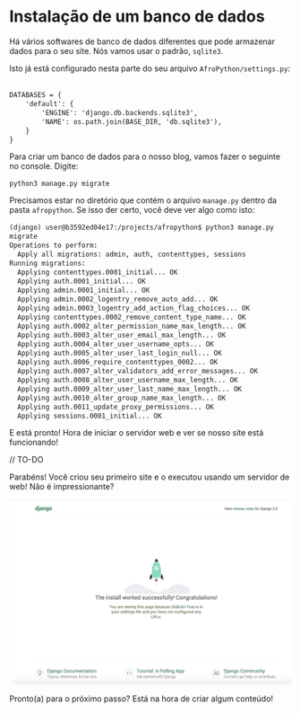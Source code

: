 # Instalação de um banco de dados

Há vários softwares de banco de dados diferentes que pode armazenar dados para o seu site. Nós vamos usar o padrão, `sqlite3`.

Isto já está configurado nesta parte do seu arquivo `AfroPython/settings.py`:

```

DATABASES = {
    'default': {
        'ENGINE': 'django.db.backends.sqlite3',
        'NAME': os.path.join(BASE_DIR, 'db.sqlite3'),
    }
}
```

Para criar um banco de dados para o nosso blog, vamos fazer o seguinte no console. Digite:

```
python3 manage.py migrate
```

Precisamos estar no diretório que contém o arquivo `manage.py` dentro da pasta `afropython`.
Se isso der certo, você deve ver algo como isto:

```
(django) user@b3592ed04e17:/projects/afropython$ python3 manage.py migrate
Operations to perform:
  Apply all migrations: admin, auth, contenttypes, sessions
Running migrations:
  Applying contenttypes.0001_initial... OK
  Applying auth.0001_initial... OK
  Applying admin.0001_initial... OK
  Applying admin.0002_logentry_remove_auto_add... OK
  Applying admin.0003_logentry_add_action_flag_choices... OK
  Applying contenttypes.0002_remove_content_type_name... OK
  Applying auth.0002_alter_permission_name_max_length... OK
  Applying auth.0003_alter_user_email_max_length... OK
  Applying auth.0004_alter_user_username_opts... OK
  Applying auth.0005_alter_user_last_login_null... OK
  Applying auth.0006_require_contenttypes_0002... OK
  Applying auth.0007_alter_validators_add_error_messages... OK
  Applying auth.0008_alter_user_username_max_length... OK
  Applying auth.0009_alter_user_last_name_max_length... OK
  Applying auth.0010_alter_group_name_max_length... OK
  Applying auth.0011_update_proxy_permissions... OK
  Applying sessions.0001_initial... OK
```

E está pronto! Hora de iniciar o servidor web e ver se nosso site está funcionando!

// TO-DO

Parabéns! Você criou seu primeiro site e o executou usando um servidor de web! Não é impressionante?

![Site início](django/servidor_rodando.png)

Pronto(a) para o próximo passo? Está na hora de criar algum conteúdo!
